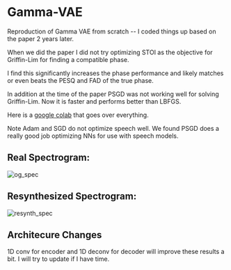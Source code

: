 # Gamma-VAE
Reproduction of Gamma VAE from scratch -- I coded things up based on the paper 2 years later. 

When we did the paper I did not try optimizing STOI as the objective for Griffin-Lim for finding a compatible phase.

I find this significantly increases the phase performance and likely matches or even beats the PESQ and FAD of the true phase. 

In addition at the time of the paper PSGD was not working well for solving Griffin-Lim. Now it is faster and performs better than LBFGS. 

Here is a [google colab](https://colab.research.google.com/drive/14M0guLIVqk6CYrUvAFhiNBR8yu5wjwEx?authuser=5#scrollTo=LNLpustWq5ly) that goes over everything.


Note Adam and SGD do not optimize speech well. We found PSGD does a really good job optimizing NNs for use with speech models. 

## Real Spectrogram:
![og_spec](https://github.com/opooladz/Gamma-VAE/assets/16969636/6069e216-43ac-49eb-a3d4-4440527f7eb7)


## Resynthesized Spectrogram:

![resynth_spec](https://github.com/opooladz/Gamma-VAE/assets/16969636/cfa37179-dabd-48a9-8c4e-615244f957e2)


## Architecure Changes 

1D conv for encoder and 1D deconv for decoder will improve these results a bit. I will try to update if I have time. 



